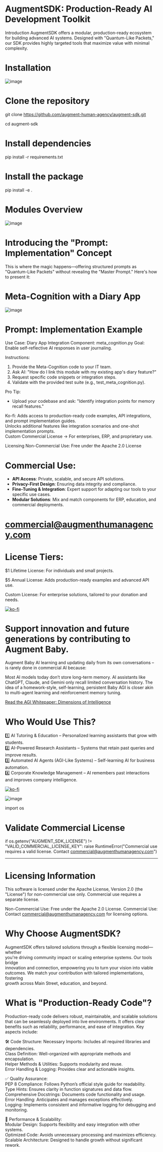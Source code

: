 # AugmentSDK: Production-Ready AI Development Toolkit

Introduction
AugmentSDK offers a modular, production-ready ecosystem for building advanced AI systems. Designed with "Quantum-Like Packets," our SDK provides highly targeted tools that maximize value with minimal complexity.

# Installation
![image](https://github.com/user-attachments/assets/ef4cba31-ab4c-4742-a8ca-a6c6ec0d8918)

# Clone the repository
git clone https://github.com/augment-human-agency/augment-sdk.git

cd augment-sdk

# Install dependencies
pip install -r requirements.txt

# Install the package
pip install -e .

# Modules Overview

![image](https://github.com/user-attachments/assets/88766d0f-799a-466e-b09a-c5749fe91aee)
# Introducing the "Prompt: Implementation" Concept
This is where the magic happens—offering structured prompts as "Quantum-Like Packets" without revealing the "Master Prompt." Here's how to present it:

# Meta-Cognition with a Diary App
![image](https://github.com/user-attachments/assets/406ff646-75d1-4150-9706-6512408b73b5)

# Prompt: Implementation Example
Use Case: Diary App Integration
Component: meta_cognition.py
Goal: Enable self-reflective AI responses in user journaling.

Instructions:
1. Provide the Meta-Cognition code to your IT team.
2. Ask AI: "How do I link this module with my existing app's diary feature?"
3. Request specific code snippets or integration steps.
4. Validate with the provided test suite (e.g., test_meta_cognition.py).

Pro Tip:
- Upload your codebase and ask: "Identify integration points for memory recall features."



Ko-fi: 
Adds access to production-ready code examples, API integrations, and prompt implementation guides.  
Unlocks additional features like integration scenarios and one-shot implementation prompts.  
Custom Commercial License → For enterprises, ERP, and proprietary use.  

Licensing
Non-Commercial Use: Free under the Apache 2.0 License

# Commercial Use: 
- **API Access**: Private, scalable, and secure API solutions.  
- **Privacy-First Design**: Ensuring data integrity and compliance.  
- **Fine-Tuning & Integration**: Expert support for adapting our tools to your specific use cases.  
- **Modular Solutions**: Mix and match components for ERP, education, and commercial deployments.
# commercial@augmenthumanagency.com

# License Tiers:

$1 Lifetime License: For individuals and small projects.

$5 Annual License: Adds production-ready examples and advanced API use.

Custom License: For enterprise solutions, tailored to your donation and needs.

[![ko-fi](https://ko-fi.com/img/githubbutton_sm.svg)](https://ko-fi.com/G2G818OVNV)

# Support innovation and future generations by contributing to Augment Baby. 

Augment Baby AI learning and updating daily from its own conversations – is rarely done in commercial AI because:

Most AI models today don’t store long-term memory.
AI assistants like ChatGPT, Claude, and Gemini only recall limited conversation history.
The idea of a homework-style, self-learning, persistent Baby AGI is closer akin to multi-agent learning and reinforcement memory tuning.

[Read the AGI Whitepaper: Dimensions of Intelligence](https://chatgpt.com/canvas/shared/67c4fb562df08191bb7a452ca15526a0)

# Who Would Use This?
1️⃣ AI Tutoring & Education – Personalized learning assistants that grow with students.  
2️⃣ AI-Powered Research Assistants – Systems that retain past queries and improve results.  
3️⃣ Automated AI Agents (AGI-Like Systems) – Self-learning AI for business automation.  
4️⃣ Corporate Knowledge Management – AI remembers past interactions and improves company intelligence.  



[![ko-fi](https://ko-fi.com/img/githubbutton_sm.svg)](https://ko-fi.com/G2G818OVNV)


![image](https://github.com/user-attachments/assets/626fb2d1-35a6-4924-9fcb-1b268c2c4119)

import os  

# Validate Commercial License
if os.getenv("AUGMENT_SDK_LICENSE") != "VALID_COMMERCIAL_LICENSE_KEY":
    raise RuntimeError("Commercial use requires a valid license. Contact commercial@augmenthumanagency.com")

--------------------------------------------------------------------------------

# Licensing Information
This software is licensed under the Apache License, Version 2.0 (the "License") for non-commercial use only. Commercial use requires a separate license.

Non-Commercial Use: Free under the Apache 2.0 License.
Commercial Use: Contact commercial@augmenthumanagency.com for licensing options.


# Why Choose AugmentSDK?  
AugmentSDK offers tailored solutions through a flexible licensing model—whether  
you're driving community impact or scaling enterprise systems. Our tools bridge  
innovation and connection, empowering you to turn your vision into viable  
outcomes. We match your contribution with tailored implementations, fostering  
growth across Main Street, education, and beyond.  


# What is "Production-Ready Code"?
Production-ready code delivers robust, maintainable, and scalable solutions that can be seamlessly deployed into live environments. It offers clear benefits such as reliability, performance, and ease of integration. Key aspects include:

🛠️ Code Structure:
Necessary Imports: Includes all required libraries and dependencies.  
Class Definition: Well-organized with appropriate methods and encapsulation.  
Helper Methods & Utilities: Supports modularity and reuse.  
Error Handling & Logging: Provides clear and actionable insights.  

✅ Quality Assurance:  
PEP 8 Compliance: Follows Python’s official style guide for readability.  
Type Hints: Ensures clarity in function signatures and data flow.  
Comprehensive Docstrings: Documents code functionality and usage.  
Error Handling: Anticipates and manages exceptions effectively.  
Logging: Implements consistent and informative logging for debugging and monitoring.  

🚀 Performance & Scalability:  
Modular Design: Supports flexibility and easy integration with other systems.  
Optimized Code: Avoids unnecessary processing and maximizes efficiency.  
Scalable Architecture: Designed to handle growth without significant rework.  

